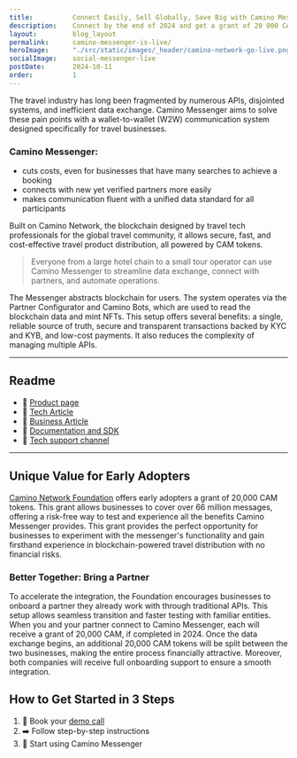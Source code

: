 ```yaml
---
title:          Connect Easily, Sell Globally, Save Big with Camino Messenger
description:    Connect by the end of 2024 and get a grant of 20 000 CAM tokens for 60+ million messages.
layout:         blog_layout
permalink:      camino-messenger-is-live/
heroImage:      "./src/static/images/_header/camino-network-go-live.png"
socialImage:    social-messenger-live
postDate:       2024-10-11
order:          1
---
```


The travel industry has long been fragmented by numerous APIs, disjointed systems, and inefficient data exchange. Camino Messenger aims to solve these pain points with a wallet-to-wallet (W2W) communication system designed specifically for travel businesses.

### Camino Messenger:
- cuts costs, even for businesses that have many searches to achieve a booking
- connects with new yet verified partners more easily
- makes communication fluent with a unified data standard for all participants

Built on Camino Network, the blockchain designed by travel tech professionals for the global travel community, it allows secure, fast, and cost-effective travel product distribution, all powered by CAM tokens. 

> Everyone from a large hotel chain to a small tour operator can use Camino Messenger to streamline data exchange, connect with partners, and automate operations.

The Messenger abstracts blockchain for users. The system operates via the Partner Configurator and Camino Bots, which are used to read the blockchain data and mint NFTs. This setup offers several benefits: a single, reliable source of truth, secure and transparent transactions backed by KYC and KYB, and low-cost payments. It also reduces the complexity of managing multiple APIs.

---

## Readme
- 📜 [Product page](https://camino.network/messenger/)
- 📰 [Tech Article](https://camino.network/camino-messenger-sets-the-global-standard-in-travel-data-management-and-distribution/)
- 👔 [Business Article](https://chain4travel.com/camino-messenger-when-less-is-more/)
- 📄 [Documentation and SDK](https://docs.camino.network/camino-messenger)
- 📣 [Tech support channel](https://discord.gg/camino)

---

## Unique Value for Early Adopters

[Camino Network Foundation](https://foundation.camino.network/) offers early adopters a grant of 20,000 CAM tokens. This grant allows businesses to cover over 66 million messages, offering a risk-free way to test and experience all the benefits Camino Messenger provides. This grant provides the perfect opportunity for businesses to experiment with the messenger's functionality and gain firsthand experience in blockchain-powered travel distribution with no financial risks.

### Better Together: Bring a Partner

To accelerate the integration, the Foundation encourages businesses to onboard a partner they already work with through traditional APIs. This setup allows seamless transition and faster testing with familiar entities. When you and your partner connect to Camino Messenger, each will receive a grant of 20,000 CAM, if completed in 2024. Once the data exchange begins, an additional 20,000 CAM tokens will be split between the two businesses, making the entire process financially attractive. Moreover, both companies will receive full onboarding support to ensure a smooth integration.

## How to Get Started in 3 Steps

1. 📆 Book your [demo call](https://outlook.office365.com/book/CaminoNetworkDeepDive1hourSamAnke@chain4travel.com/)
2. ➡️ Follow step-by-step instructions
3. 🚀 Start using Camino Messenger